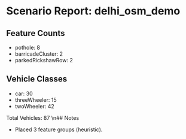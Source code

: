 # Scenario Report: delhi_osm_demo

## Feature Counts
- pothole: 8
- barricadeCluster: 2
- parkedRickshawRow: 2

## Vehicle Classes
- car: 30
- threeWheeler: 15
- twoWheeler: 42

Total Vehicles: 87
\n## Notes
- Placed 3 feature groups (heuristic).
